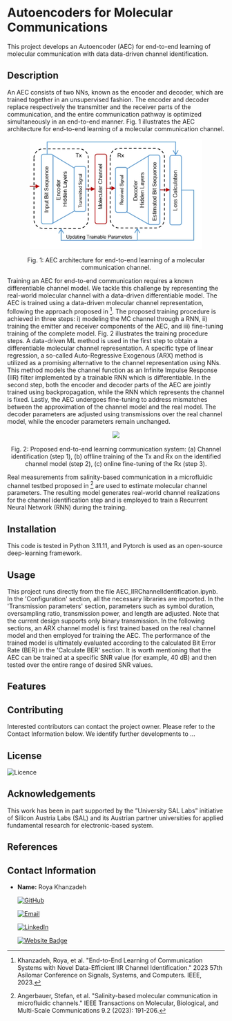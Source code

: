 # Autoencoders for Molecular Communications
This project develops an Autoencoder (AEC) for end-to-end learning of molecular communication with data data-driven channel identification.

## Description
An AEC consists of two NNs, known as the encoder and decoder, which are trained together in an unsupervised fashion. The encoder and decoder replace respectively the transmitter and the receiver parts of the communication, and the entire communication pathway is optimized simultaneously in an end-to-end manner. Fig. 1 illustrates the AEC architecture for end-to-end learning of a molecular communication channel.

<figure>
    <p align="center">
<img src="https://github.com/tkn-tub/NN_molecular_communications/blob/main/Figures/autoencoder.jpg?raw=true" width="400">
    </p>
</figure>
<p align="center">
Fig. 1: AEC architecture for end-to-end learning of a molecular communication channel.
</p>

Training an AEC for end-to-end communication requires a known differentiable channel model. We tackle this challenge by representing the real-world molecular channel with a data-driven differentiable model.
The AEC is trained using a data-driven molecular channel representation, following the approach proposed in [^1]. The proposed training procedure is achieved in three steps: i) modeling the MC channel through a RNN, ii) training the emitter and receiver components of the AEC, and iii) fine-tuning training of the complete model. Fig. 2 illustrates the training procedure steps. A data-driven ML method is used in the first step to obtain a differentiable molecular channel representation. A specific type of linear regression, a so-called Auto-Regressive Exogenous (ARX) method is utilized as a promising alternative to the channel representation using NNs. This method models the channel function as an Infinite Impulse Response (IIR) filter implemented by a trainable RNN which is differentiable. In the second step, both the encoder and decoder parts of the AEC are jointly trained using backpropagation, while the RNN which represents the channel is fixed. Lastly, the AEC undergoes fine-tuning to address mismatches between the approximation of the channel model and the real model. The decoder parameters are adjusted using transmissions over the real channel model, while the encoder parameters remain unchanged.

<figure>
    <p align="center">
<!-- <img src="https://github.com/tkn-tub/NN_molecular_communications/blob/main/Figures/AEC_data_driven_channel.png" width="200"> -->
        <img src="Figures/AEC_data_driven_channel.png" width="200">
    </p>
</figure>
<p align="center">
Fig. 2: Proposed end-to-end learning communication system: (a) Channel identification (step 1), (b) offline training of the Tx and Rx on the identified channel model (step 2), (c) online fine-tuning of the Rx (step 3).
</p>

Real measurements from salinity-based communication in a microfluidic channel testbed proposed in [^2] are used to estimate molecular channel parameters. The resulting model generates real-world channel realizations for the channel identification step and is employed to train a Recurrent Neural Network (RNN) during the training.


## Installation
This code is tested in Python 3.11.11, and Pytorch is used as an open-source deep-learning framework.

## Usage

This project runs directly from the file AEC_IIRChannelIdentification.ipynb. In the 'Configuration' section, all the necessary libraries are imported. In the 'Transmission parameters' section, parameters such as symbol duration, oversampling ratio, transmission power, and length are adjusted. Note that the current design supports only binary transmission. In the following sections, an ARX channel model is first trained based on the real channel model and then employed for training the AEC. The performance of the trained model is ultimately evaluated according to the calculated Bit Error Rate (BER) in the 'Calculate BER' section. It is worth mentioning that the AEC can be trained at a specific SNR value (for example, 40 dB) and then tested over the entire range of desired SNR values.

## Features


## Contributing
Interested contributors can contact the project owner. Please refer to the Contact Information below. We identify further developments to ...

## License
![Licence](https://img.shields.io/github/license/larymak/Python-project-Scripts)

## Acknowledgements
This work has been in part supported by the ”University SAL Labs” initiative of Silicon Austria Labs (SAL) and its Austrian partner universities for applied fundamental research for electronic-based system.

## References
[^1]: Khanzadeh, Roya, et al. "End-to-End Learning of Communication Systems with Novel Data-Efficient IIR Channel Identification." 2023 57th Asilomar Conference on Signals, Systems, and Computers. IEEE, 2023.
[^2]: Angerbauer, Stefan, et al. "Salinity-based molecular communication in microfluidic channels." IEEE Transactions on Molecular, Biological, and Multi-Scale Communications 9.2 (2023): 191-206.

## Contact Information

- **Name:** Roya Khanzadeh

    [![GitHub](https://img.shields.io/badge/GitHub-181717?logo=github)](https://github.com/ROYA_USER)

    [![Email](https://img.shields.io/badge/Email-roya.khanzadeh@jku.at-D14836?logo=gmail&logoColor=white)](mailto:roya.khanzadeh@jku.at)

    [![LinkedIn](https://img.shields.io/badge/LinkedIn-Roya-blue?logo=linkedin&style=flat-square)](https://www.linkedin.com/in/roya-khanzadeh-6180b654/?originalSubdomain=at)

    [![Website Badge](https://img.shields.io/badge/Website-Homepage-blue?logo=web)](https://www.jku.at/institut-fuer-nachrichtentechnik-und-hochfrequenzsysteme/team/prof-andreas-springer/roya-khanzadeh/)
